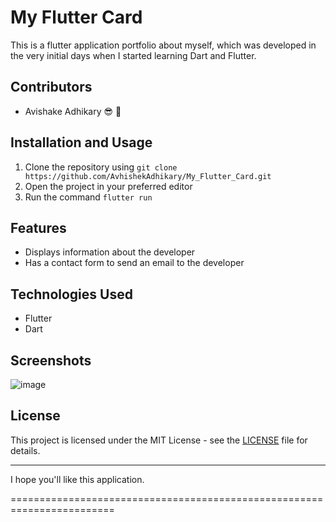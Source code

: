 # My Flutter Card

This is a flutter application portfolio about myself, which was developed in the very initial days when I started learning Dart and Flutter.

## Contributors

- Avishake Adhikary :sunglasses: :metal:

## Installation and Usage

1. Clone the repository using `git clone https://github.com/AvhishekAdhikary/My_Flutter_Card.git`
2. Open the project in your preferred editor
3. Run the command `flutter run`

## Features

- Displays information about the developer
- Has a contact form to send an email to the developer

## Technologies Used

- Flutter
- Dart

## Screenshots
![image](https://github.com/AvhishekAdhikary/My_Flutter_Card/assets/32614982/8e320491-6d94-4d86-a471-0917c450014f)

## License

This project is licensed under the MIT License - see the [LICENSE](LICENSE) file for details.

------------------------------------------------------------------------

I hope you'll like this application.

========================================================================
